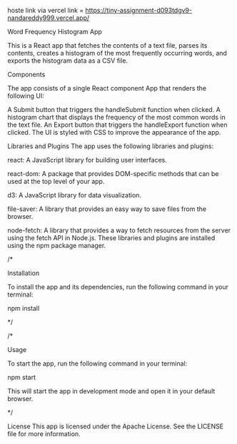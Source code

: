 hoste link via vercel 
link =   https://tiny-assignment-d093tdgv9-nandareddy999.vercel.app/


Word Frequency Histogram App

This is a React app that fetches the contents of a text file, parses its contents, creates a histogram of the most frequently occurring words, and exports the histogram data as a CSV file.

Components

The app consists of a single React component App that renders the following UI:

A Submit button that triggers the handleSubmit function when clicked.
A histogram chart that displays the frequency of the most common words in the text file.
An Export button that triggers the handleExport function when clicked.
The UI is styled with CSS to improve the appearance of the app.


Libraries and Plugins
The app uses the following libraries and plugins:

react: A JavaScript library for building user interfaces.

react-dom: A package that provides DOM-specific methods that can be used at the top level of your app.

d3: A JavaScript library for data visualization.

file-saver: A library that provides an easy way to save files from the browser.

node-fetch: A library that provides a way to fetch resources from the server using the fetch API in Node.js.
These libraries and plugins are installed using the npm package manager.

/*  

Installation

To install the app and its dependencies, run the following command in your terminal:

npm install  

*/

/*

Usage

To start the app, run the following command in your terminal:

npm start

This will start the app in development mode and open it in your default browser.

*/

License
This app is licensed under the Apache License. See the LICENSE file for more information.
